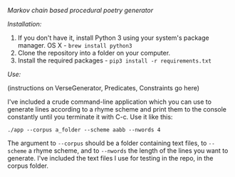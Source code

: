 *Markov chain based procedural poetry generator*

*Installation:*

  1. If you don't have it, install Python 3 using your system's package
     manager. OS X - `brew install python3`
  2. Clone the repository into a folder on your computer.
  3. Install the required packages - `pip3 install -r requirements.txt`

*Use:*

  (instructions on VerseGenerator, Predicates, Constraints go here)

  I've included a crude command-line application which you can use to
  generate lines according to a rhyme scheme and print them to the
  console constantly until you terminate it with C-c. Use it like this:

  `./app --corpus a_folder --scheme aabb --nwords 4`

  The argument to `--corpus` should be a folder containing text files,
  to `--scheme` a rhyme scheme, and to `--nwords` the length of the
  lines you want to generate. I've included the text files I use for
  testing in the repo, in the corpus folder.
